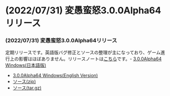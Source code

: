 # (2022/07/31) 変愚蛮怒3.0.0Alpha64リリース

### (2022/07/31) 変愚蛮怒3.0.0Alpha64リリース
定期リリースです。英語版バグ修正とソースの整理が主になっており、ゲーム進行上の影響はほぼありません。リリースノートは[こちら](https://github.com/hengband/hengband/releases/tag/3.0.0Alpha64)です。- [3.0.0Alpha64 Windows(日本語版)](https://github.com/hengband/hengband/releases/download/3.0.0Alpha64/Hengband-3.0.0Alpha64-jp.zip)
- [3.0.0Alpha64 Windows(English Version)](https://github.com/hengband/hengband/releases/download/3.0.0Alpha64/Hengband-3.0.0Alpha64-en.zip)
- [ソース(zip)](https://github.com/hengband/hengband/archive/3.0.0Alpha64.zip)
- [ソース(tar.gz)](https://github.com/hengband/hengband/archive/3.0.0Alpha64.tar.gz)

